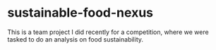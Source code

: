 # sustainable-food-nexus
This is a team project I did recently for a competition, where we were tasked to do an analysis on food sustainability.

